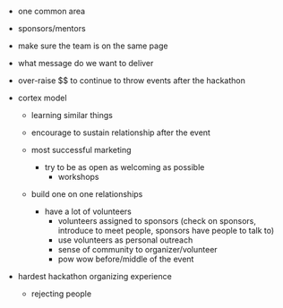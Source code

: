 - one common area
- sponsors/mentors
- make sure the team is on the same page
- what message do we want to deliver
- over-raise $$ to continue to throw events after the hackathon
- cortex model 
  - learning similar things
  - encourage to sustain relationship after the event
  - most successful marketing
    - try to be as open as welcoming as possible
      - workshops
      
  - build one on one relationships
    - have a lot of volunteers
      - volunteers assigned to sponsors (check on sponsors, introduce to meet people, sponsors have people to talk to)
      - use volunteers as personal outreach
      - sense of community to organizer/volunteer
      - pow wow before/middle of the event
      
- hardest hackathon organizing experience
  - rejecting people
